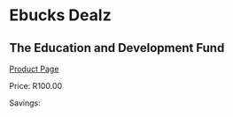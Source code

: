 
# Ebucks Dealz
## The Education and Development Fund
[Product Page](https://www.ebucks.com/web/shop/productSelected.do?prodId=1133134101&catId=365579701)

Price: R100.00

Savings: 


	